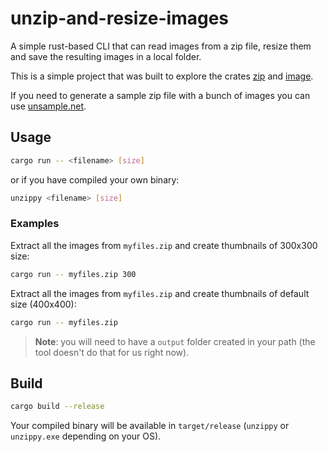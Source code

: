 # unzip-and-resize-images

A simple rust-based CLI that can read images from a zip file, resize them and save the resulting images in a local folder.

This is a simple project that was built to explore the crates [zip](https://crates.io/crates/zip) and [image](https://crates.io/crates/image).

If you need to generate a sample zip file with a bunch of images you can use [unsample.net](https://unsample.net/).


## Usage

```bash
cargo run -- <filename> [size]
```

or if you have compiled your own binary:


```bash
unzippy <filename> [size]
```

### Examples

Extract all the images from `myfiles.zip` and create thumbnails of 300x300 size:

```bash
cargo run -- myfiles.zip 300
```

Extract all the images from `myfiles.zip` and create thumbnails of default size (400x400):

```bash
cargo run -- myfiles.zip
```

> **Note**: you will need to have a `output` folder created in your path (the tool doesn't do that for us right now).


## Build

```bash
cargo build --release
```

Your compiled binary will be available in `target/release` (`unzippy` or `unzippy.exe` depending on your OS).
